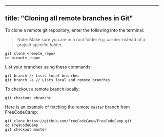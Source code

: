 
---
title: "Cloning all remote branches in Git"
---

To clone a remote git repository, enter the following into the terminal:

> Note: Make sure you are in a root folder e.g. `webdev` instead of a project specific folder.

    git clone <remote_repo>
    cd <remote_repo>

List your branches using these commands:  

    git branch // Lists local branches
    git branch -a // Lists local and remote branches

To checkout a remote branch locally:

    git checkout <branch>

Here is an example of fetching the remote `master` branch from FreeCodeCamp:  

    git clone https://github.com/FreeCodeCamp/FreeCodeCamp.git
    cd FreeCodeCamp
    git checkout master
